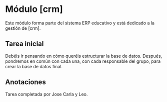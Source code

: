 # Módulo [crm]

Este módulo forma parte del sistema ERP educativo y está dedicado a la gestión de [crm].

## Tarea inicial
Debéis ir pensando en cómo queréis estructurar la base de datos. Después, pondremos en común con cada una, con cada responsable del grupo, para crear la base de datos final.

## Anotaciones

Tarea completada por Jose Carla y Leo.

